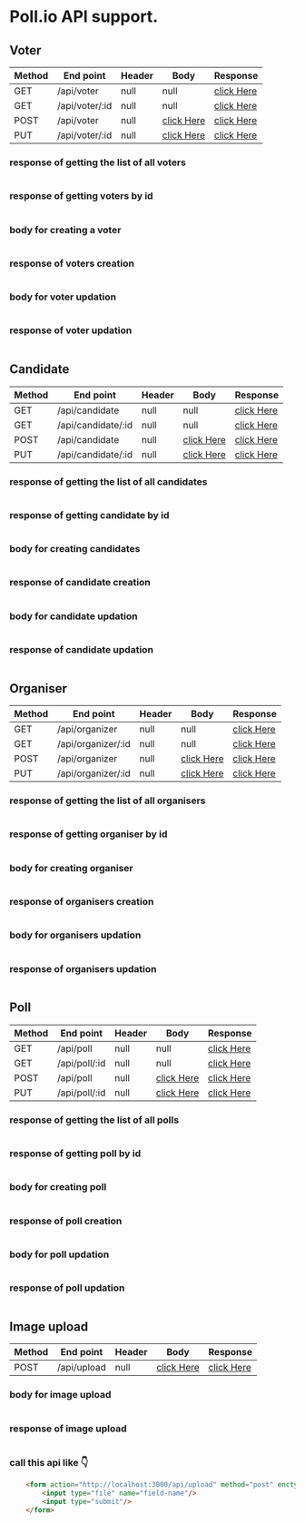 # Poll.io API support.


## Voter

| Method | End point      | Header | Body           | Response       |
| ------ | -------------- | ------ | -------------- | -------------- |
| GET    | /api/voter     | null   | null           | [click Here]() |
| GET    | /api/voter/:id | null   | null           | [click Here]() |
| POST   | /api/voter     | null   | [click Here]() | [click Here]() |
| PUT    | /api/voter/:id | null   | [click Here]() | [click Here]() |

### response of getting the list of all voters

```JSON

```
### response of getting voters by id

```JSON

```
### body for creating a voter

```JSON

```

### response of voters creation

```JSON

```

### body for voter updation

```JSON

```

### response of voter updation

```JSON

```


## Candidate

| Method | End point          | Header | Body           | Response       |
| ------ | ------------------ | ------ | -------------- | -------------- |
| GET    | /api/candidate     | null   | null           | [click Here]() |
| GET    | /api/candidate/:id | null   | null           | [click Here]() |
| POST   | /api/candidate     | null   | [click Here]() | [click Here]() |
| PUT    | /api/candidate/:id | null   | [click Here]() | [click Here]() |

### response of getting the list of all candidates

```JSON

```
### response of getting candidate by id

```JSON

```
### body for creating candidates

```JSON

```

### response of candidate creation

```JSON

```

### body for candidate updation

```JSON

```

### response of candidate updation

```JSON

```

## Organiser

| Method | End point          | Header | Body           | Response       |
| ------ | ------------------ | ------ | -------------- | -------------- |
| GET    | /api/organizer     | null   | null           | [click Here]() |
| GET    | /api/organizer/:id | null   | null           | [click Here]() |
| POST   | /api/organizer     | null   | [click Here]() | [click Here]() |
| PUT    | /api/organizer/:id | null   | [click Here]() | [click Here]() |

### response of getting the list of all organisers

```JSON

```
### response of getting organiser by id

```JSON

```
### body for creating organiser

```JSON

```

### response of organisers creation

```JSON

```

### body for organisers updation

```JSON

```

### response of organisers updation

```JSON

```

## Poll

| Method | End point     | Header | Body           | Response       |
| ------ | ------------- | ------ | -------------- | -------------- |
| GET    | /api/poll     | null   | null           | [click Here]() |
| GET    | /api/poll/:id | null   | null           | [click Here]() |
| POST   | /api/poll     | null   | [click Here]() | [click Here]() |
| PUT    | /api/poll/:id | null   | [click Here](###-body-for-poll-updation) | [click Here](###-response-of-poll-updation) |


### response of getting the list of all polls

```JSON

```
### response of getting poll by id

```JSON

```
### body for creating poll

```JSON

```

### response of poll creation

```JSON

```

### body for poll updation

```JSON

```

### response of poll updation

```JSON

```

## Image upload


| Method | End point   | Header | Body                                    | Response                                   |
| ------ | ----------- | ------ | --------------------------------------- | ------------------------------------------ |
| POST   | /api/upload | null   | [click Here](###-body-for-image-upload) | [click Here](###-response-of-image-upload) |

### body for image upload

```JSON

```

### response of image upload

```JSON

```

### call this api like 👇️

```HTML
    <form action="http://localhost:3000/api/upload" method="post" enctype="multipart/form-data">
        <input type="file" name="field-name"/>
        <input type="submit"/>
    </form>
```